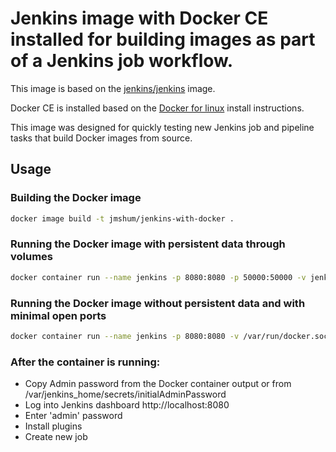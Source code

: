 # Jenkins image with Docker CE installed for building images as part of a Jenkins job workflow.
This image is based on the [jenkins/jenkins](https://hub.docker.com/r/jenkins/jenkins/) image. 

Docker CE is installed based on the [Docker for linux](https://docs.docker.com/install/linux/docker-ce/debian/
) install instructions.

This image was designed for quickly testing new Jenkins job and pipeline tasks that build Docker images from source.

## Usage

### Building the Docker image
```bash
docker image build -t jmshum/jenkins-with-docker .
```

### Running the Docker image with persistent data through volumes
```bash
docker container run --name jenkins -p 8080:8080 -p 50000:50000 -v jenkins-data:/var/jenkins_home -v /var/run/docker.sock:/var/run/docker.sock --rm jmshum/jenkins-with-docker
```

### Running the Docker image without persistent data and with minimal open ports
```bash
docker container run --name jenkins -p 8080:8080 -v /var/run/docker.sock:/var/run/docker.sock --rm jmshum/jenkins-with-docker
```

### After the container is running:
* Copy Admin password from the Docker container output or from /var/jenkins_home/secrets/initialAdminPassword
* Log into Jenkins dashboard http://localhost:8080
* Enter 'admin' password
* Install plugins
* Create new job